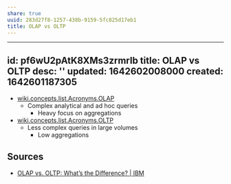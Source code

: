 ```yaml
---
share: true
uuid: 283d27f8-1257-438b-9159-5fc825d17eb1
title: OLAP vs OLTP
---
```

---
id: pf6wU2pAtK8XMs3zrmrlb
title: OLAP vs OLTP
desc: ''
updated: 1642602008000
created: 1642601187305
---

* [wiki.concepts.list.Acronyms.OLAP](/undefined)
  * Complex analytical and ad hoc queries
    * Heavy focus on aggregations
* [wiki.concepts.list.Acronyms.OLTP](/undefined)
  * Less complex queries in large volumes
    * Low aggregations

## Sources

* [OLAP vs. OLTP: What’s the Difference? | IBM](https://www.ibm.com/cloud/blog/olap-vs-oltp)